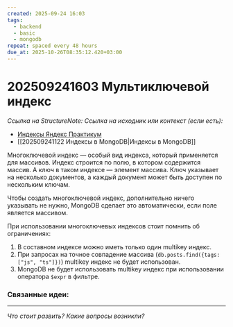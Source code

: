 ```yaml
---
created: 2025-09-24 16:03
tags:
  - backend
  - basic
  - mongodb
repeat: spaced every 48 hours
due_at: 2025-10-26T08:35:12.420+03:00
---
```

# 202509241603 Мультиключевой индекс

*Ссылка на StructureNote:*
*Ссылка на исходник или контекст (если есть):* 
- [Индексы Яндекс Практикум](https://practicum.yandex.ru/learn/backend-nodejs/courses/16b47298-e20d-4fde-9619-1ab305039a00/sprints/564238/topics/3850c616-bd4c-4c66-987e-9b4e0b0f135c/lessons/4ad26476-a188-46e9-b6d9-38486789cfe8/)
- [[202509241122 Индексы в MongoDB|Индексы в MongoDB]] 

Многоключевой индекс — особый вид индекса, который применяется для массивов. Индекс строится по полю, в котором содержится массив. А ключ в таком индексе — элемент массива. Ключ указывает на несколько документов, а каждый документ может быть доступен по нескольким ключам.

Чтобы создать многоключевой индекс, дополнительно ничего указывать не нужно, MongoDB сделает это автоматически, если поле является массивом.

При использовании многоключевых индексов стоит помнить об ограничениях:

1. В составном индексе можно иметь только один multikey индекс.
2. При запросах на точное совпадение массива (`db.posts.find({tags: ["js", "ts"]})`) multikey индекс не будет использован.
3. MongoDB не будет использовать multikey индекс при использовании оператора `$expr` в фильтре.

### Связанные идеи:

---

*Что стоит развить? Какие вопросы возникли?*
